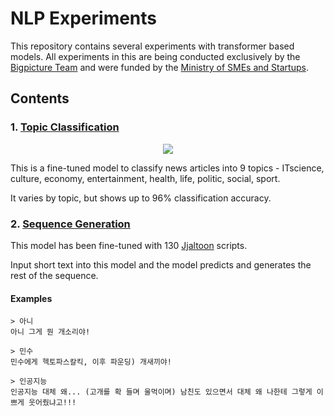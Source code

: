 # NLP Experiments
This repository contains several experiments with transformer based models.
All experiments in this are being conducted exclusively by the [Bigpicture Team](http://bigpicture.team) and were funded by the [Ministry of SMEs and Startups](https://www.mss.go.kr).

## Contents

### 1. [Topic Classification](https://github.com/bigpicture-kr/kogpt2/blob/master/src/topic-classification/NewsTopicClassification.ipynb)

<p align="center">
  <img src="https://user-images.githubusercontent.com/9818523/175227722-e8b503fd-c957-4c9b-ac3b-ef259ca73469.png" />
</p>

This is a fine-tuned model to classify news articles into 9 topics - ITscience, culture, economy, entertainment, health, life, politic, social, sport.

It varies by topic, but shows up to 96% classification accuracy.

### 2. [Sequence Generation](https://github.com/bigpicture-kr/kogpt2/tree/master/src/script-writing)

This model has been fine-tuned with 130 [Jjaltoon](https://www.youtube.com/c/%EC%A7%A4%ED%88%B01) scripts.

Input short text into this model and the model predicts and generates the rest of the sequence.

#### Examples

```
> 아니
아니 그게 뭔 개소리야!
```

```
> 민수
민수에게 헥토파스칼킥, 이후 파운딩) 개새끼야!
```

```
> 인공지능
인공지능 대체 왜... (고개를 확 들며 울먹이며) 남친도 있으면서 대체 왜 나한테 그렇게 이쁘게 웃어줬냐고!!!
```

